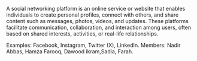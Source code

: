

A social networking platform is an online service or website that enables individuals to create personal profiles, connect with others, and share content such as messages, photos, videos, and updates. These platforms facilitate communication, collaboration, and interaction among users, often based on shared interests, activities, or real-life relationships.

Examples: Facebook, Instagram, Twitter (X), LinkedIn.
Members: Nadir Abbas, Hamza Farooq, Dawood ikram,Sadia, Farah.




